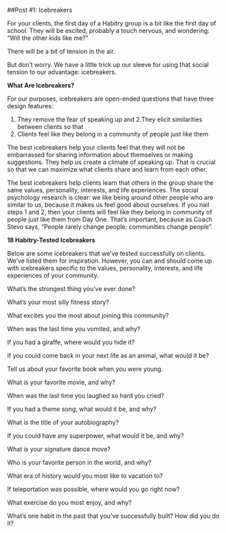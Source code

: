 ##Post #1: Icebreakers

For your clients, the first day of a Habitry group is a bit like the first day of school. They will be excited, probably a touch nervous, and wondering: “Will the other kids like me?”

There will be a bit of tension in the air.

But don’t worry. We have a little trick up our sleeve for using that social tension to our advantage: icebreakers.

**What Are Icebreakers?**

For our purposes, icebreakers are open-ended questions that have three design features:

1. They remove the fear of speaking up and
2.They elicit similarities between clients so that
3. Clients feel like they belong in a community of people just like them

The best icebreakers help your clients feel that they will not be embarrassed for sharing information about themselves or making suggestions. They help us create a climate of speaking up.  That is crucial so that we can maximize what clients share and learn from each other.

The best icebreakers help clients learn that others in the group share the same values, personality, interests, and life experiences. The social psychology research is clear: we like being around other people who are similar to us, because it makes us feel good about ourselves. If you nail steps 1 and 2, then your clients will feel like they belong in community of people just like them from Day One. That’s important, because as Coach Stevo says, “People rarely change people; communities change people”.

**18 Habitry-Tested Icebreakers**

Below are some icebreakers that we’ve tested successfully on clients. We’ve listed them for inspiration. However, you can and should come up with icebreakers specific to the values, personality, interests, and life experiences of your community.

What’s the strongest thing you’ve ever done?

What’s your most silly fitness story?

What excites you the most about joining this community?

When was the last time you vomited, and why?

If you had a giraffe, where would you hide it?

If you could come back in your next life as an animal, what would it be?

Tell us about your favorite book when you were young.

What is your favorite movie, and why?

When was the last time you laughed so hard you cried?

If you had a theme song, what would it be, and why?

What is the title of your autobiography?

If you could have any superpower, what would it be, and why?

What is your signature dance move?

Who is your favorite person in the world, and why?

What era of history would you most like to vacation to?

If teleportation was possible, where would you go right now?

What exercise do you most enjoy, and why?

What’s one habit in the past that you’ve successfully built? How did you do it?
